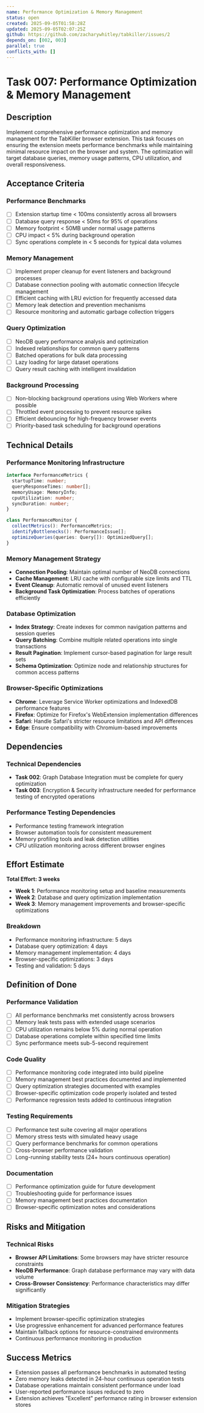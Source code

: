 ```yaml
---
name: Performance Optimization & Memory Management
status: open
created: 2025-09-05T01:58:28Z
updated: 2025-09-05T02:07:25Z
github: https://github.com/zacharywhitley/tabkiller/issues/2
depends_on: [002, 003]
parallel: true
conflicts_with: []
---
```


# Task 007: Performance Optimization & Memory Management

## Description

Implement comprehensive performance optimization and memory management for the TabKiller browser extension. This task focuses on ensuring the extension meets performance benchmarks while maintaining minimal resource impact on the browser and system. The optimization will target database queries, memory usage patterns, CPU utilization, and overall responsiveness.

## Acceptance Criteria

### Performance Benchmarks
- [ ] Extension startup time < 100ms consistently across all browsers
- [ ] Database query response < 50ms for 95% of operations
- [ ] Memory footprint < 50MB under normal usage patterns
- [ ] CPU impact < 5% during background operation
- [ ] Sync operations complete in < 5 seconds for typical data volumes

### Memory Management
- [ ] Implement proper cleanup for event listeners and background processes
- [ ] Database connection pooling with automatic connection lifecycle management
- [ ] Efficient caching with LRU eviction for frequently accessed data
- [ ] Memory leak detection and prevention mechanisms
- [ ] Resource monitoring and automatic garbage collection triggers

### Query Optimization
- [ ] NeoDB query performance analysis and optimization
- [ ] Indexed relationships for common query patterns
- [ ] Batched operations for bulk data processing
- [ ] Lazy loading for large dataset operations
- [ ] Query result caching with intelligent invalidation

### Background Processing
- [ ] Non-blocking background operations using Web Workers where possible
- [ ] Throttled event processing to prevent resource spikes
- [ ] Efficient debouncing for high-frequency browser events
- [ ] Priority-based task scheduling for background operations

## Technical Details

### Performance Monitoring Infrastructure
```typescript
interface PerformanceMetrics {
  startupTime: number;
  queryResponseTimes: number[];
  memoryUsage: MemoryInfo;
  cpuUtilization: number;
  syncDuration: number;
}

class PerformanceMonitor {
  collectMetrics(): PerformanceMetrics;
  identifyBottlenecks(): PerformanceIssue[];
  optimizeQueries(queries: Query[]): OptimizedQuery[];
}
```

### Memory Management Strategy
- **Connection Pooling**: Maintain optimal number of NeoDB connections
- **Cache Management**: LRU cache with configurable size limits and TTL
- **Event Cleanup**: Automatic removal of unused event listeners
- **Background Task Optimization**: Process batches of operations efficiently

### Database Optimization
- **Index Strategy**: Create indexes for common navigation patterns and session queries
- **Query Batching**: Combine multiple related operations into single transactions
- **Result Pagination**: Implement cursor-based pagination for large result sets
- **Schema Optimization**: Optimize node and relationship structures for common access patterns

### Browser-Specific Optimizations
- **Chrome**: Leverage Service Worker optimizations and IndexedDB performance features
- **Firefox**: Optimize for Firefox's WebExtension implementation differences
- **Safari**: Handle Safari's stricter resource limitations and API differences
- **Edge**: Ensure compatibility with Chromium-based improvements

## Dependencies

### Technical Dependencies
- **Task 002**: Graph Database Integration must be complete for query optimization
- **Task 003**: Encryption & Security infrastructure needed for performance testing of encrypted operations

### Performance Testing Dependencies
- Performance testing framework integration
- Browser automation tools for consistent measurement
- Memory profiling tools and leak detection utilities
- CPU utilization monitoring across different browser engines

## Effort Estimate

**Total Effort: 3 weeks**

- **Week 1**: Performance monitoring setup and baseline measurements
- **Week 2**: Database and query optimization implementation
- **Week 3**: Memory management improvements and browser-specific optimizations

### Breakdown
- Performance monitoring infrastructure: 5 days
- Database query optimization: 4 days
- Memory management implementation: 4 days
- Browser-specific optimizations: 3 days
- Testing and validation: 5 days

## Definition of Done

### Performance Validation
- [ ] All performance benchmarks met consistently across browsers
- [ ] Memory leak tests pass with extended usage scenarios
- [ ] CPU utilization remains below 5% during normal operation
- [ ] Database operations complete within specified time limits
- [ ] Sync performance meets sub-5-second requirement

### Code Quality
- [ ] Performance monitoring code integrated into build pipeline
- [ ] Memory management best practices documented and implemented
- [ ] Query optimization strategies documented with examples
- [ ] Browser-specific optimization code properly isolated and tested
- [ ] Performance regression tests added to continuous integration

### Testing Requirements
- [ ] Performance test suite covering all major operations
- [ ] Memory stress tests with simulated heavy usage
- [ ] Query performance benchmarks for common operations
- [ ] Cross-browser performance validation
- [ ] Long-running stability tests (24+ hours continuous operation)

### Documentation
- [ ] Performance optimization guide for future development
- [ ] Troubleshooting guide for performance issues
- [ ] Memory management best practices documentation
- [ ] Browser-specific optimization notes and considerations

## Risks and Mitigation

### Technical Risks
- **Browser API Limitations**: Some browsers may have stricter resource constraints
- **NeoDB Performance**: Graph database performance may vary with data volume
- **Cross-Browser Consistency**: Performance characteristics may differ significantly

### Mitigation Strategies
- Implement browser-specific optimization strategies
- Use progressive enhancement for advanced performance features
- Maintain fallback options for resource-constrained environments
- Continuous performance monitoring in production

## Success Metrics

- Extension passes all performance benchmarks in automated testing
- Zero memory leaks detected in 24-hour continuous operation tests
- Database operations maintain consistent performance under load
- User-reported performance issues reduced to zero
- Extension achieves "Excellent" performance rating in browser extension stores
